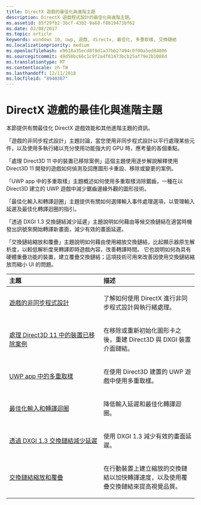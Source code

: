 ```yaml
---
title: DirectX 遊戲的最佳化與進階主題
description: DirectX 遊戲程式設計的最佳化與進階主題。
ms.assetid: b5f29fb2-3bcf-43b2-9a68-f8819473bf62
ms.date: 02/08/2017
ms.topic: article
keywords: windows 10, uwp, 遊戲, directx, 最佳化, 多重取樣, 交換鏈結
ms.localizationpriority: medium
ms.openlocfilehash: e9618a35ecd8f9d1a37b627494c0f00a5ed84806
ms.sourcegitcommit: 49d58bc66c1c9f2a4f81473bcb25af79e2b1088d
ms.translationtype: MT
ms.contentlocale: zh-TW
ms.lasthandoff: 12/11/2018
ms.locfileid: "8940387"
---
```

# <a name="optimization-and-advanced-topics-for-directx-games"></a>DirectX 遊戲的最佳化與進階主題

本節提供有關最佳化 DirectX 遊戲效能和其他進階主題的資訊。

「遊戲的非同步程式設計」主題討論，當您使用非同步程式設計以平行處理某些元件，以及使用多執行緒以充分使用功能強大的 GPU 時，應考量的各個重點。

「處理 Direct3D 11 中的裝置已移除案例」這個主題使用逐步解說解釋使用 Direct3D 11 開發的遊戲如何偵測及回應圖形卡重設、移除或變更的案例。

「UWP app 中的多重取樣」主題概述如何使用多重取樣消除鋸齒，一種在以 Direct3D 建立的 UWP 遊戲中減少鋸齒邊緣外觀的圖形技術。

「最佳化輸入和轉譯迴圈」主題提供有關如何選擇輸入事件處理選項，以管理輸入延遲及最佳化轉譯迴圈的指引。

「透過 DXGI 1.3 交換鏈結減少延遲」主題說明如何藉由等候交換鏈結在適當時機發出訊號來開始轉譯新畫面，減少有效的畫面延遲。

「交換鏈結縮放和覆疊」主題說明如何藉由使用縮放交換鏈結，比起顯示器原生解析度，以較低解析度來轉譯即時遊戲內容，改善轉譯時間。 它也說明如何為具有硬體重疊功能的裝置，建立覆疊交換鏈結；這項技術可用來改善因使用交換鏈結縮放而縮小 UI 的問題。

<table>
<colgroup>
<col width="50%" />
<col width="50%" />
</colgroup>
<thead>
<tr class="header">
<th align="left">主題</th>
<th align="left">描述</th>
</tr>
</thead>
<tbody>
<tr class="odd">
<td align="left"><p><a href="asynchronous-programming-directx-and-cpp.md">遊戲的非同步程式設計</a></p></td>
<td align="left"><p>了解如何使用 DirectX 進行非同步程式設計與執行緒處理。</p></td>
</tr>
<tr class="even">
<td align="left"><p><a href="handling-device-lost-scenarios.md">處理 Direct3D 11 中的裝置已移除案例</a></p></td>
<td align="left"><p>在移除或重新初始化圖形卡之後，重建 Direct3D 與 DXGI 裝置介面鏈結。</p></td>
</tr>
<tr class="odd">
<td align="left"><p><a href="multisampling--multi-sample-anti-aliasing--in-windows-store-apps.md">UWP app 中的多重取樣</a></p></td>
<td align="left"><p>在使用 Direct3D 建置的 UWP 遊戲中使用多重取樣。</p></td>
</tr>
<tr class="even">
<td align="left"><p><a href="optimize-performance-for-windows-store-direct3d-11-apps-with-coredispatcher.md">最佳化輸入和轉譯迴圈</a></p></td>
<td align="left"><p>降低輸入延遲和最佳化轉譯迴圈。</p></td>
</tr>
<tr class="odd">
<td align="left"><p><a href="reduce-latency-with-dxgi-1-3-swap-chains.md">透過 DXGI 1.3 交換鏈結減少延遲</a></p></td>
<td align="left"><p>使用 DXGI 1.3 減少有效的畫面延遲。</p></td>
</tr>
<tr class="even">
<td align="left"><p><a href="multisampling--scaling--and-overlay-swap-chains.md">交換鏈結縮放和覆疊</a></p></td>
<td align="left"><p>在行動裝置上建立縮放的交換鏈結以加快轉譯速度，以及使用覆疊交換鏈結來提高視覺品質。</p></td>
</tr>
</tbody>
</table>